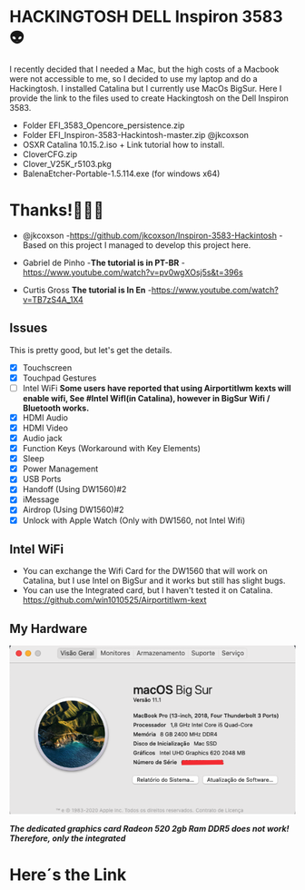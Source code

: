 # HACKINGTOSH DELL Inspiron 3583 :alien:


I recently decided that I needed a Mac, but the high costs of a Macbook were not accessible to me, so I decided to use my laptop and do a Hackingtosh.
I installed Catalina but I currently use MacOs BigSur.
Here I provide the link to the files used to create Hackingtosh on the Dell Inspiron 3583.

- Folder EFI_3583_Opencore_persistence.zip
- Folder EFI_Inspiron-3583-Hackintosh-master.zip @jkcoxson
- OSXR Catalina 10.15.2.iso + Link tutorial how to install.
- CloverCFG.zip
- Clover_V25K_r5103.pkg
- BalenaEtcher-Portable-1.5.114.exe (for windows x64)

# Thanks!:clap::clap::clap:
- @jkcoxson
   -https://github.com/jkcoxson/Inspiron-3583-Hackintosh
   -Based on this project I managed to develop this project here.

- Gabriel de Pinho
 -**The tutorial is in PT-BR**
  -https://www.youtube.com/watch?v=pv0wgXOsj5s&t=396s
  
- Curtis Gross
**The tutorial is In En**
  -https://www.youtube.com/watch?v=TB7zS4A_1X4
## Issues
This is pretty good, but let's get the details.
- [x] Touchscreen
- [x] Touchpad Gestures
- [ ] Intel WiFi **Some users have reported that using Airportitlwm kexts will enable wifi, See #Intel WifI(in Catalina), however in BigSur Wifi / Bluetooth works.**
- [x] HDMI Audio
- [x] HDMI Video
- [x] Audio jack 
- [x] Function Keys (Workaround with Key Elements)
- [x] Sleep
- [x] Power Management
- [x] USB Ports
- [x] Handoff (Using DW1560)#2
- [x] iMessage
- [x] Airdrop (Using DW1560)#2
- [x] Unlock with Apple Watch (Only with DW1560, not Intel Wifi)

## Intel WiFi
* You can exchange the Wifi Card for the DW1560 that will work on Catalina, but I use Intel on BigSur and it works but still has slight bugs.
* You can use the Integrated card, but I haven't tested it on Catalina.
https://github.com/win1010525/Airportitlwm-kext
## My Hardware

   ![](https://github.com/alvess09/Hackintosh-dell-3583/blob/main/about.png)

***The dedicated graphics card Radeon 520 2gb Ram DDR5 does not work! Therefore, only the integrated***
# Here´s the Link
